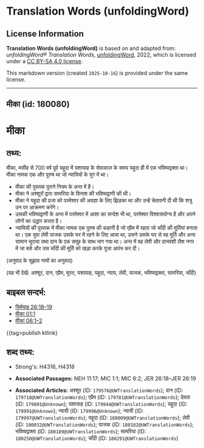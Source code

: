 # Translation Words (unfoldingWord)

## License Information

**Translation Words (unfoldingWord)** is based on and adapted from: _unfoldingWord® Translation Words_, [unfoldingWord](https://unfoldingword.org/utw), 2022, which is licensed under a [CC BY-SA 4.0 license](https://creativecommons.org/licenses/by-sa/4.0/legalcode.en).

This markdown version (created `2025-10-16`) is provided under the same license.



--------------------------------

## मीका (id: 180080)

मीका
====

तथ्य:
-----

मीका, मसीह से 700 वर्ष पूर्व यहूदा में यशायाह के सेवाकाल के समय यहूदा ही में एक भविष्यद्वक्ता था। मीका नामक एक और पुरुष था जो न्यायियों के युग में था।

* मीका की पुस्तक पुराने नियम के अन्त में है।
* मीका ने अश्शूरों द्वारा सामरिया के विनाश की भविष्यद्वाणी की थी।
* मीका ने यहूदा की प्रजा को परमेश्वर की अवज्ञा के लिए झिड़का था और उन्हें चेतावनी दी थी कि शत्रु उन पर आक्रमण करेंगे।
* उसकी भविष्यद्वाणी के अन्त में परमेश्वर में आशा का सन्देश भी था, परमेश्वर विश्वासयोग्य है और अपने लोगों का उद्धार करता है।
* न्यायियों की पुस्तक में मीका नामक एक पुरुष की कहानी है जो एप्रैम में रहता जो चाँदी की मूर्तियां बनाता था। एक युवा लेवी याजक उसके घर में रहने के लिए आया था, उसने उसके घर से वह मूर्ति और अन्य सामान चुराया तथा दान के एक समूह के साथ भाग गया था। अन्त में वह लेवी और दानवंशी लैश नगर में जा बसे और उस चाँदी की मूर्ति को खड़ा करके पूजा आरंभ कर दी।

(अनुवाद के सुझाव नामों का अनुवाद)

(यह भी देखें: अश्शूर, दान, एप्रैम, मूरत, यशायाह, यहूदा, न्याय, लेवी, याजक, भविष्यद्वक्ता, सामरिया, चाँदी)

बाइबल सन्दर्भ:
--------------

* [यिर्मयाह 26:18–19](https://ref.ly/Jer26:18-Jer26:19)
* [मीका 01:1](https://ref.ly/Mic1:1)
* [मीका 06:1–2](https://ref.ly/Mic6:1-Mic6:2)

{{tag\>publish ktlink}

शब्द तथ्य:
----------

* Strong's: H4316, H4318

* **Associated Passages:** NEH 11:17; MIC 1:1; MIC 6:2; JER 26:18–JER 26:19
* **Associated Articles:** अश्शूर (ID: `179576@UWTranslationWords`); दान (ID: `179718@UWTranslationWords`); एप्रैम (ID: `179781@UWTranslationWords`); देवता (ID: `179801@Unknown`); यशायाह (ID: `179944@UWTranslationWords`); यहूदा (ID: `179991@Unknown`); न्यायी (ID: `179996@Unknown`); न्यायी (ID: `179997@UWTranslationWords`); यहूदा (ID: `180009@UWTranslationWords`); लेवी (ID: `180032@UWTranslationWords`); याजक (ID: `180182@UWTranslationWords`); भविष्यद्वक्ता (ID: `180189@UWTranslationWords`); सामरिया (ID: `180250@UWTranslationWords`); चाँदी (ID: `180291@UWTranslationWords`)

